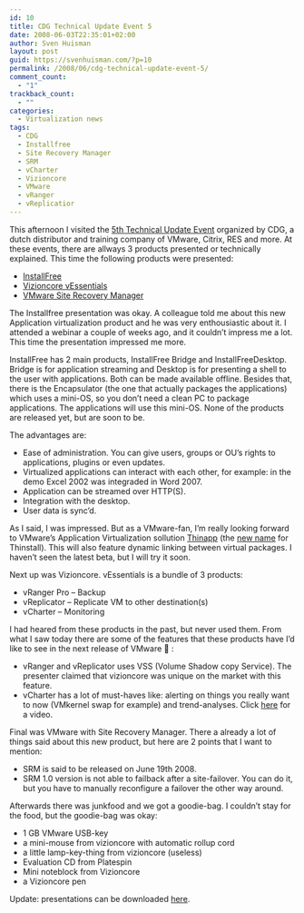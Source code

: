 ```yaml
---
id: 10
title: CDG Technical Update Event 5
date: 2008-06-03T22:35:01+02:00
author: Sven Huisman
layout: post
guid: https://svenhuisman.com/?p=10
permalink: /2008/06/cdg-technical-update-event-5/
comment_count:
  - "1"
trackback_count:
  - ""
categories:
  - Virtualization news
tags:
  - CDG
  - Installfree
  - Site Recovery Manager
  - SRM
  - vCharter
  - Vizioncore
  - VMware
  - vRanger
  - vReplicatior
---
```

This afternoon I visited the <a title="CDG TUE 5" href="https://www.cdg.nl/evenementen.asp?level=864&864=1400" target="_blank">5th Technical Update Event</a> organized by CDG, a dutch distributor and training company of VMware, Citrix, RES and more. At these events, there are allways 3 products presented or technically explained. This time the following products were presented:

  * <a title="InstallFree" href="https://www.installfree.com" target="_blank">InstallFree</a>
  * <a title="Vizioncore vEssentials" href="https://vizioncore.com/vEssentials.html" target="_blank">Vizioncore vEssentials</a>
  * <a title="VMware Site Recovery Manager" href="https://vmware.com/products/srm/" target="_blank">VMware Site Recovery Manager</a>

<!--more-->The Installfree presentation was okay. A colleague told me about this new Application virtualization product and he was very enthousiastic about it. I attended a webinar a couple of weeks ago, and it couldn&#8217;t impress me a lot. This time the presentation impressed me more.

InstallFree has 2 main products, InstallFree Bridge and InstallFreeDesktop. Bridge is for application streaming and Desktop is for presenting a shell to the user with applications. Both can be made available offline. Besides that, there is the Encapsulator (the one that actually packages the applications) which uses a mini-OS, so you don&#8217;t need a clean PC to package applications. The applications will use this mini-OS. None of the products are released yet, but are soon to be.

The advantages are:

  * Ease of administration. You can give users, groups or OU&#8217;s rights to applications, plugins or even updates.
  * Virtualized applications can interact with each other, for example: in the demo Excel 2002 was integraded in Word 2007.
  * Application can be streamed over HTTP(S).
  * Integration with the desktop.
  * User data is sync&#8217;d. 

As I said, I was impressed. But as a VMware-fan, I&#8217;m really looking forward to VMware&#8217;s Application Virtualization sollution <a title="VMware Thinstall" href="https://www.vmware.com/whatsnew/thinstall.html" target="_blank">Thinapp</a> (the <a title="New name for Thinstall" href="https://c1tr1xguru.wordpress.com/2008/05/07/thinstall-is-nowthinapp/" target="_blank">new name</a> for Thinstall). This will also feature dynamic linking between virtual packages. I haven&#8217;t seen the latest beta, but I will try it soon.

Next up was Vizioncore. vEssentials is a bundle of 3 products:

  * vRanger Pro &#8211; Backup
  * vReplicator &#8211; Replicate VM to other destination(s)
  * vCharter &#8211; Monitoring

I had heared from these products in the past, but never used them. From what I saw today there are some of the features that these products have I&#8217;d like to see in the next release of VMware 🙂 :

  * vRanger and vReplicator uses VSS (Volume Shadow copy Service). The presenter claimed that vizioncore was unique on the market with this feature. 
  * vCharter has a lot of must-haves like: alerting on things you really want to now (VMkernel swap for example) and trend-analyses. Click <a title="vCharter" href="httphttps://vizioncore.com/Videos/vCharterOverviewVideo.html" target="_blank">here</a> for a video.

Final was VMware with Site Recovery Manager. There a already a lot of things said about this new product, but here are 2 points that I want to mention:

  * SRM is said to be released on June 19th 2008.
  * SRM 1.0 version is not able to failback after a site-failover. You can do it, but you have to manually reconfigure a failover the other way around.

Afterwards there was junkfood and we got a goodie-bag. I couldn&#8217;t stay for the food, but the goodie-bag was okay:

  * 1 GB VMware USB-key
  * a mini-mouse from vizioncore with automatic rollup cord
  * a little lamp-key-thing from vizioncore (useless)
  * Evaluation CD from Platespin
  * Mini noteblock from Vizioncore
  * a Vizioncore pen

Update: presentations can be downloaded <a title="Presentation TUE5" href="https://www.cdg.nl/media/presentaties/tue5_ppt.zip" target="_blank">here</a>.